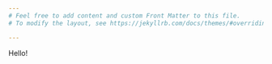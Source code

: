 ```yaml
---
# Feel free to add content and custom Front Matter to this file.
# To modify the layout, see https://jekyllrb.com/docs/themes/#overriding-theme-defaults

---
```


Hello!

